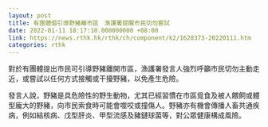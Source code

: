 ```yaml
---
layout: post
title: 有團體倡引導野豬離市區　漁護署提醒市民切勿嘗試
date: 2022-01-11 18:17:10.000000000 +08:00
link: https://news.rthk.hk/rthk/ch/component/k2/1628373-20220111.htm
categories: rthk
---
```


對於有團體提出市民可引導野豬離開市區，漁護署發言人強烈呼籲市民切勿主動走近，或嘗試以任何方式接觸或干擾野豬，以免產生危險。

發言人說，野豬是具危險性的野生動物，尤其已經習慣在市區覓食及被人餵飼或體型龐大的野豬，向市民索食時可能會噬咬或撞傷人。野豬亦有機會傳播人畜共通疾病，例如結核病、戊型肝炎、甲型流感及豬鏈球菌等，對公眾健康構成風險。
